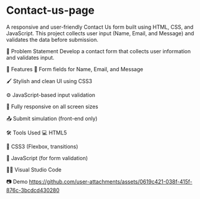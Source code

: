 # Contact-us-page
A responsive and user-friendly Contact Us form built using HTML, CSS, and JavaScript. This project collects user input (Name, Email, and Message) and validates the data before submission.

📌 Problem Statement
Develop a contact form that collects user information and validates input.

🚀 Features
📝 Form fields for Name, Email, and Message

🖌️ Stylish and clean UI using CSS3

⚙️ JavaScript-based input validation

📱 Fully responsive on all screen sizes

📤 Submit simulation (front-end only)

🛠️ Tools Used
💻 HTML5

🎨 CSS3 (Flexbox, transitions)

🧠 JavaScript (for form validation)

🧑‍💻 Visual Studio Code

📷 Demo
https://github.com/user-attachments/assets/0619c421-038f-415f-876c-3bcdcd430280

